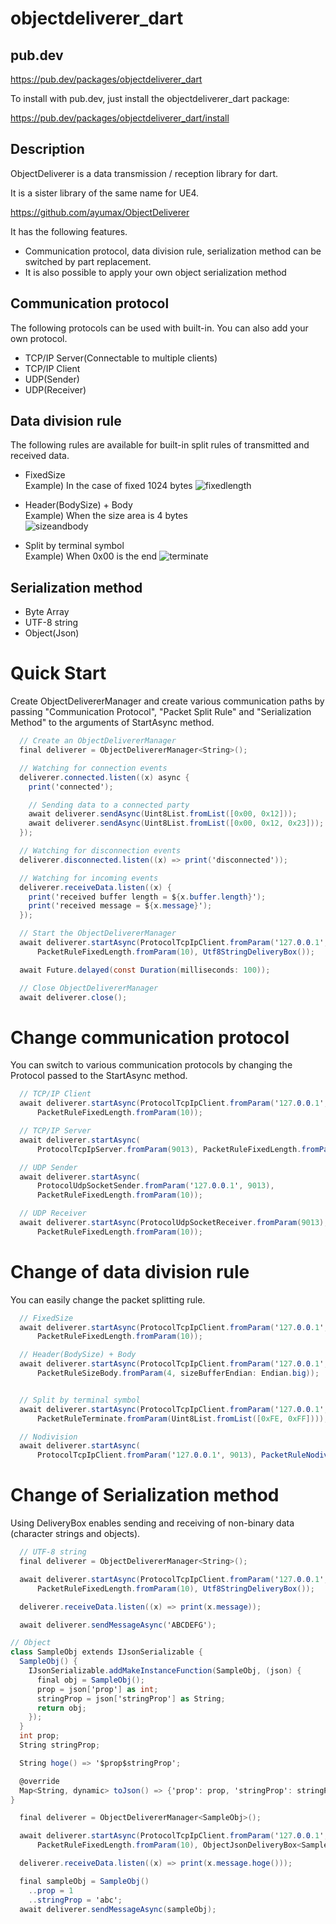 # objectdeliverer_dart

## pub.dev
https://pub.dev/packages/objectdeliverer_dart

To install with pub.dev, just install the objectdeliverer_dart package:

https://pub.dev/packages/objectdeliverer_dart/install

## Description
ObjectDeliverer is a data transmission / reception library for dart.

It is a sister library of the same name for UE4.

https://github.com/ayumax/ObjectDeliverer

It has the following features.

+ Communication protocol, data division rule, serialization method can be switched by part replacement.
+ It is also possible to apply your own object serialization method

## Communication protocol
The following protocols can be used with built-in.
You can also add your own protocol.
+ TCP/IP Server(Connectable to multiple clients)
+ TCP/IP Client
+ UDP(Sender)
+ UDP(Receiver)

## Data division rule
The following rules are available for built-in split rules of transmitted and received data.
+ FixedSize  
	Example) In the case of fixed 1024 bytes
	![fixedlength](https://user-images.githubusercontent.com/8191970/56475737-7d999f00-64c7-11e9-8e9e-0182f1af8156.png)


+ Header(BodySize) + Body  
	Example) When the size area is 4 bytes  
	![sizeandbody](https://user-images.githubusercontent.com/8191970/56475796-6e672100-64c8-11e9-8cf0-6524f2899be0.png)


+ Split by terminal symbol  
	Example) When 0x00 is the end
	![terminate](https://user-images.githubusercontent.com/8191970/56475740-82f6e980-64c7-11e9-91a6-05d77cfdbd60.png)

## Serialization method
+ Byte Array
+ UTF-8 string
+ Object(Json)


# Quick Start
Create ObjectDelivererManager and create various communication paths by passing "Communication Protocol", "Packet Split Rule" and "Serialization Method" to the arguments of StartAsync method.

```cs
  // Create an ObjectDelivererManager
  final deliverer = ObjectDelivererManager<String>();

  // Watching for connection events
  deliverer.connected.listen((x) async {
    print('connected');

    // Sending data to a connected party
    await deliverer.sendAsync(Uint8List.fromList([0x00, 0x12]));
    await deliverer.sendAsync(Uint8List.fromList([0x00, 0x12, 0x23]));
  });

  // Watching for disconnection events
  deliverer.disconnected.listen((x) => print('disconnected'));

  // Watching for incoming events
  deliverer.receiveData.listen((x) {
    print('received buffer length = ${x.buffer.length}');
    print('received message = ${x.message}');
  });

  // Start the ObjectDelivererManager
  await deliverer.startAsync(ProtocolTcpIpClient.fromParam('127.0.0.1', 9013),
      PacketRuleFixedLength.fromParam(10), Utf8StringDeliveryBox());

  await Future.delayed(const Duration(milliseconds: 100));

  // Close ObjectDelivererManager
  await deliverer.close();

```

# Change communication protocol
You can switch to various communication protocols by changing the Protocol passed to the StartAsync method.

```cs
  // TCP/IP Client
  await deliverer.startAsync(ProtocolTcpIpClient.fromParam('127.0.0.1', 9013),
      PacketRuleFixedLength.fromParam(10));

  // TCP/IP Server
  await deliverer.startAsync(
      ProtocolTcpIpServer.fromParam(9013), PacketRuleFixedLength.fromParam(10));

  // UDP Sender
  await deliverer.startAsync(
      ProtocolUdpSocketSender.fromParam('127.0.0.1', 9013),
      PacketRuleFixedLength.fromParam(10));

  // UDP Receiver
  await deliverer.startAsync(ProtocolUdpSocketReceiver.fromParam(9013),
      PacketRuleFixedLength.fromParam(10));

```

# Change of data division rule
You can easily change the packet splitting rule.

```cs
  // FixedSize
  await deliverer.startAsync(ProtocolTcpIpClient.fromParam('127.0.0.1', 9013),
      PacketRuleFixedLength.fromParam(10));

  // Header(BodySize) + Body
  await deliverer.startAsync(ProtocolTcpIpClient.fromParam('127.0.0.1', 9013),
      PacketRuleSizeBody.fromParam(4, sizeBufferEndian: Endian.big));


  // Split by terminal symbol
  await deliverer.startAsync(ProtocolTcpIpClient.fromParam('127.0.0.1', 9013),
      PacketRuleTerminate.fromParam(Uint8List.fromList([0xFE, 0xFF])));

  // Nodivision
  await deliverer.startAsync(
      ProtocolTcpIpClient.fromParam('127.0.0.1', 9013), PacketRuleNodivision());
```

# Change of Serialization method
Using DeliveryBox enables sending and receiving of non-binary data (character strings and objects).

```cs
  // UTF-8 string
  final deliverer = ObjectDelivererManager<String>();

  await deliverer.startAsync(ProtocolTcpIpClient.fromParam('127.0.0.1', 9013),
      PacketRuleFixedLength.fromParam(10), Utf8StringDeliveryBox());

  deliverer.receiveData.listen((x) => print(x.message));

  await deliverer.sendMessageAsync('ABCDEFG');
```

```cs
// Object
class SampleObj extends IJsonSerializable {
  SampleObj() {
    IJsonSerializable.addMakeInstanceFunction(SampleObj, (json) {
      final obj = SampleObj();
      prop = json['prop'] as int;
      stringProp = json['stringProp'] as String;
      return obj;
    });
  }
  int prop;
  String stringProp;

  String hoge() => '$prop$stringProp';

  @override
  Map<String, dynamic> toJson() => {'prop': prop, 'stringProp': stringProp};
}

  final deliverer = ObjectDelivererManager<SampleObj>();

  await deliverer.startAsync(ProtocolTcpIpClient.fromParam('127.0.0.1', 9013),
      PacketRuleFixedLength.fromParam(10), ObjectJsonDeliveryBox<SampleObj>());

  deliverer.receiveData.listen((x) => print(x.message.hoge()));

  final sampleObj = SampleObj()
    ..prop = 1
    ..stringProp = 'abc';
  await deliverer.sendMessageAsync(sampleObj);

```
